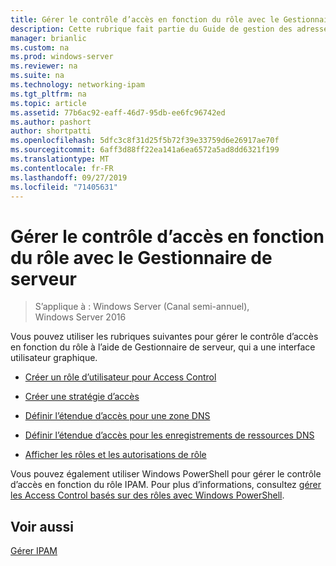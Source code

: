 ```yaml
---
title: Gérer le contrôle d’accès en fonction du rôle avec le Gestionnaire de serveur
description: Cette rubrique fait partie du Guide de gestion des adresses IP (IPAM) de Windows Server 2016.
manager: brianlic
ms.custom: na
ms.prod: windows-server
ms.reviewer: na
ms.suite: na
ms.technology: networking-ipam
ms.tgt_pltfrm: na
ms.topic: article
ms.assetid: 77b6ac92-eaff-46d7-95db-ee6fc96742ed
ms.author: pashort
author: shortpatti
ms.openlocfilehash: 5dfc3c8f31d25f5b72f39e33759d6e26917ae70f
ms.sourcegitcommit: 6aff3d88ff22ea141a6ea6572a5ad8dd6321f199
ms.translationtype: MT
ms.contentlocale: fr-FR
ms.lasthandoff: 09/27/2019
ms.locfileid: "71405631"
---
```

# <a name="manage-role-based-access-control-with-server-manager"></a>Gérer le contrôle d’accès en fonction du rôle avec le Gestionnaire de serveur

>S’applique à : Windows Server (Canal semi-annuel), Windows Server 2016

Vous pouvez utiliser les rubriques suivantes pour gérer le contrôle d’accès en fonction du rôle à l’aide de Gestionnaire de serveur, qui a une interface utilisateur graphique.  
  
-   [Créer un rôle d’utilisateur pour Access Control](../../technologies/ipam/Create-a-User-Role-for-Access-Control.md)  
  
-   [Créer une stratégie d’accès](../../technologies/ipam/Create-an-Access-Policy.md)  
  
-   [Définir l’étendue d’accès pour une zone DNS](../../technologies/ipam/Set-Access-Scope-for-a-DNS-Zone.md)
  
-   [Définir l’étendue d’accès pour les enregistrements de ressources DNS](../../technologies/ipam/Set-Access-Scope-for-DNS-Resource-Records.md)
  
-   [Afficher les rôles et les autorisations de rôle](../../technologies/ipam/View-Roles-and-Role-Permissions.md)
  
Vous pouvez également utiliser Windows PowerShell pour gérer le contrôle d’accès en fonction du rôle IPAM. Pour plus d’informations, consultez [gérer les Access Control basés sur des rôles avec Windows PowerShell](../../technologies/ipam/Manage-Role-Based-Access-Control-with-Windows-PowerShell.md).
  
## <a name="see-also"></a>Voir aussi  
[Gérer IPAM](Manage-IPAM.md)  
  


